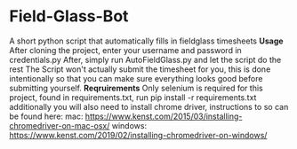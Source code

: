 # Field-Glass-Bot
A short python script that automatically fills in fieldglass timesheets
**Usage**
After cloning the project, enter your username and password in credentials.py
After, simply run AutoFieldGlass.py and let the script do the rest
The Script won't actually submit the timesheet for you, this is done intentionally
so that you can make sure everything looks good before submitting yourself.
**Reqruirements**
Only selenium is required for this project, found in requirements.txt, run pip install -r requirements.txt
additionally you will also need to install chrome driver, instructions to so can be found here:
mac: https://www.kenst.com/2015/03/installing-chromedriver-on-mac-osx/
windows: https://www.kenst.com/2019/02/installing-chromedriver-on-windows/
